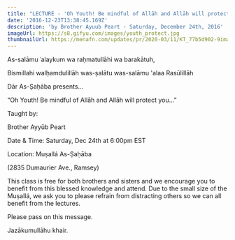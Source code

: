 ```yaml
---
title: "LECTURE - 'Oh Youth! Be mindful of Allāh and Allāh will protect you'"
date: '2016-12-23T13:38:45.169Z'
description: 'by Brother Ayuub Peart - Saturday, December 24th, 2016'
imageUrl: https://s8.gifyu.com/images/youth_protect.jpg
thumbnailUrl: https://menafn.com/updates/pr/2020-03/11/KT_77b5d902-9image_story.jpg
---
```


As-salāmu ʿalaykum wa raḥmatullāhi wa barakātuh,

Bismillahi walḥamdulillāh was-ṣalātu was-salāmu 'alaa Rasūlillāh

Dār As-Ṣaḥāba presents...

“Oh Youth! Be mindful of Allāh and Allāh will protect you...”

Taught by:

Brother Ayyūb Peart

Date & Time:
Saturday, Dec 24th at 6:00pm EST

Location:
Muṣallá As-Ṣaḥāba

(2835 Dumaurier Ave., Ramsey)

This class is free for both brothers and sisters and we encourage you to benefit from this blessed knowledge and attend. Due to the small size of the Muṣallá, we ask you to please refrain from distracting others so we can all benefit from the lectures.

Please pass on this message.

Jazākumullāhu khair.
